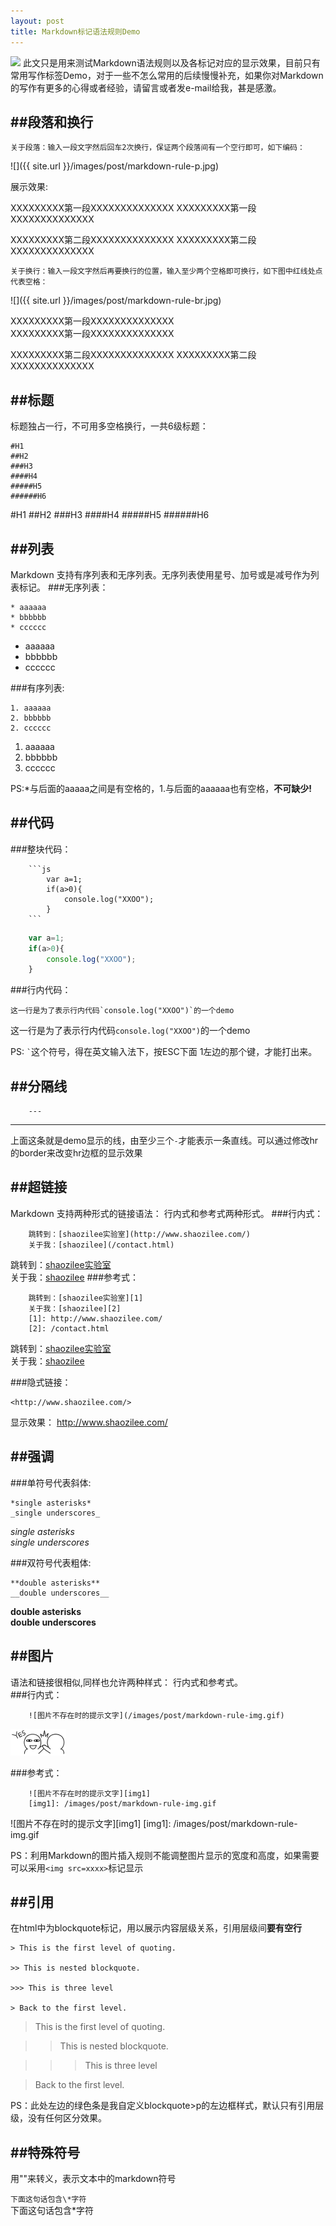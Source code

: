 ```yaml
---
layout: post
title: Markdown标记语法规则Demo
---
```

<img src="{{ site.url }}/images/post/markdown-rule.jpg" class="excerpt">
此文只是用来测试Markdown语法规则以及各标记对应的显示效果，目前只有常用写作标签Demo，对于一些不怎么常用的后续慢慢补充，如果你对Markdown的写作有更多的心得或者经验，请留言或者发e-mail给我，甚是感激。

<!-- ## -->

##段落和换行
------------------------------------
```
关于段落：输入一段文字然后回车2次换行，保证两个段落间有一个空行即可，如下编码：
```
![]({{ site.url }}/images/post/markdown-rule-p.jpg)

展示效果:

XXXXXXXXX第一段XXXXXXXXXXXXXX
XXXXXXXXX第一段XXXXXXXXXXXXXX

XXXXXXXXX第二段XXXXXXXXXXXXXX
XXXXXXXXX第二段XXXXXXXXXXXXXX

```
关于换行：输入一段文字然后再要换行的位置，输入至少两个空格即可换行，如下图中红线处点代表空格：
```
![]({{ site.url }}/images/post/markdown-rule-br.jpg)

XXXXXXXXX第一段XXXXXXXXXXXXXX  
XXXXXXXXX第一段XXXXXXXXXXXXXX

XXXXXXXXX第二段XXXXXXXXXXXXXX
XXXXXXXXX第二段XXXXXXXXXXXXXX

   

   
##标题
------------------------------------
标题独占一行，不可用多空格换行，一共6级标题：

```
#H1
##H2
###H3
####H4
#####H5
######H6

```
#H1
##H2
###H3
####H4
#####H5
######H6


##列表
------------------------------------
Markdown 支持有序列表和无序列表。无序列表使用星号、加号或是减号作为列表标记。
###无序列表：

```
* aaaaaa
* bbbbbb
* cccccc
```
* aaaaaa
* bbbbbb
* cccccc


###有序列表:

```
1. aaaaaa
2. bbbbbb
2. cccccc
```
1. aaaaaa
2. bbbbbb
2. cccccc

PS:\*与后面的aaaaa之间是有空格的，1.与后面的aaaaaa也有空格，**不可缺少!**


##代码
------------------------------------

###整块代码：
```
	```js
		var a=1;
		if(a>0){
			console.log("XXOO");
		}
	```
```

```js
	var a=1;
	if(a>0){
		console.log("XXOO");
	}
```
###行内代码：

```
这一行是为了表示行内代码`console.log("XXOO")`的一个demo

```
这一行是为了表示行内代码`console.log("XXOO")`的一个demo

PS: `` ` ``这个符号，得在英文输入法下，按ESC下面 1左边的那个键，才能打出来。


##分隔线
------------------------------------
```
	---
```
---
上面这条就是demo显示的线，由至少三个`-`才能表示一条直线。可以通过修改hr的border来改变hr边框的显示效果


##超链接
------------------------------------
Markdown 支持两种形式的链接语法： 行内式和参考式两种形式。
###行内式：
```
	跳转到：[shaozilee实验室](http://www.shaozilee.com/)  
	关于我：[shaozilee](/contact.html)
```
跳转到：[shaozilee实验室](http://www.shaozilee.com/)  
关于我：[shaozilee](/contact.html)
###参考式：
```
	跳转到：[shaozilee实验室][1]  
	关于我：[shaozilee][2]
	[1]: http://www.shaozilee.com/
	[2]: /contact.html
```
跳转到：[shaozilee实验室][1]  
关于我：[shaozilee][2]

[1]: http://www.shaozilee.com/
[2]: /contact.html
###隐式链接：
```
<http://www.shaozilee.com/>
```
显示效果：
<http://www.shaozilee.com/>



##强调
------------------------------------
###单符号代表斜体:
```
*single asterisks*   
_single underscores_

```

*single asterisks*   
_single underscores_

###双符号代表粗体:
```
**double asterisks**   
__double underscores__
```

**double asterisks**   
__double underscores__



##图片
------------------------------------
语法和链接很相似,同样也允许两种样式： 行内式和参考式。   
###行内式：
```
	![图片不存在时的提示文字](/images/post/markdown-rule-img.gif)
```
![图片不存在时的提示文字](/images/post/markdown-rule-img.gif)   

###参考式：
```
	![图片不存在时的提示文字][img1]
	[img1]: /images/post/markdown-rule-img.gif
```
![图片不存在时的提示文字][img1]
[img1]: /images/post/markdown-rule-img.gif

PS：利用Markdown的图片插入规则不能调整图片显示的宽度和高度，如果需要可以采用``<img src=xxxx>``标记显示


##引用
------------------------------------
在html中为blockquote标记，用以展示内容层级关系，引用层级间**要有空行**

```
> This is the first level of quoting.

>> This is nested blockquote.

>>> This is three level

> Back to the first level.

```

> This is the first level of quoting.

>> This is nested blockquote.

>>> This is three level

> Back to the first level.

PS：此处左边的绿色条是我自定义blockquote>p的左边框样式，默认只有引用层级，没有任何区分效果。

##特殊符号
---
用"\"来转义，表示文本中的markdown符号

`下面这句话包含\*字符`   
下面这句话包含\*字符











